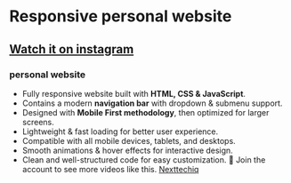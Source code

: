 # Responsive personal website
## [Watch it on instagram](https://www.instagram.com/p/DMyuXnJIiZn/?img_index=1)
### personal website

- Fully responsive website built with **HTML, CSS & JavaScript**.
- Contains a modern **navigation bar** with dropdown & submenu support.
- Designed with **Mobile First methodology**, then optimized for larger screens.
- Lightweight & fast loading for better user experience.
- Compatible with all mobile devices, tablets, and desktops.
- Smooth animations & hover effects for interactive design.
- Clean and well-structured code for easy customization.
💙 Join the account to see more videos like this. [Nexttechiq](https://www.instagram.com/nexttechiq/)

